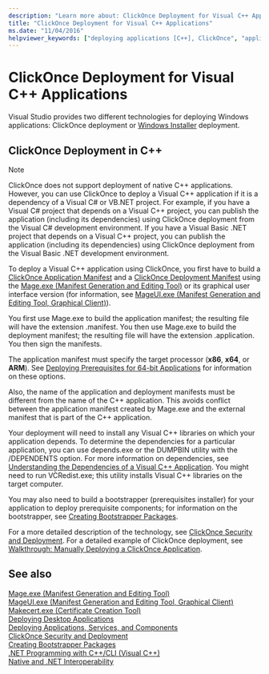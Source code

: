 ```yaml
---
description: "Learn more about: ClickOnce Deployment for Visual C++ Applications"
title: "ClickOnce Deployment for Visual C++ Applications"
ms.date: "11/04/2016"
helpviewer_keywords: ["deploying applications [C++], ClickOnce", "application deployment [C++], ClickOnce", "ClickOnce deployment [C++], C++ applications"]
---
```

# ClickOnce Deployment for Visual C++ Applications

Visual Studio provides two different technologies for deploying Windows applications: ClickOnce deployment or [Windows Installer](/windows/win32/Msi/windows-installer-portal) deployment.

## ClickOnce Deployment in C++

> [!NOTE]
> ClickOnce does not support deployment of native C++ applications. However, you can use ClickOnce to deploy a Visual C++ application if it is a dependency of a Visual C# or VB.NET project. For example, if you have a Visual C# project that depends on a Visual C++ project, you can publish the application (including its dependencies) using ClickOnce deployment from the Visual C# development environment. If you have a Visual Basic .NET project that depends on a Visual C++ project, you can publish the application (including its dependencies) using ClickOnce deployment from the Visual Basic .NET development environment.

To deploy a Visual C++ application using ClickOnce, you first have to build a [ClickOnce Application Manifest](/visualstudio/deployment/clickonce-application-manifest) and a [ClickOnce Deployment Manifest](/visualstudio/deployment/clickonce-deployment-manifest) using the [Mage.exe (Manifest Generation and Editing Tool)](/dotnet/framework/tools/mage-exe-manifest-generation-and-editing-tool) or its graphical user interface version (for information, see [MageUI.exe (Manifest Generation and Editing Tool, Graphical Client)](/dotnet/framework/tools/mageui-exe-manifest-generation-and-editing-tool-graphical-client)).

You first use Mage.exe to build the application manifest; the resulting file will have the extension .manifest. You then use Mage.exe to build the deployment manifest; the resulting file will have the extension .application. You then sign the manifests.

The application manifest must specify the target processor (**x86**, **x64**, or **ARM**). See [Deploying Prerequisites for 64-bit Applications](/visualstudio/deployment/deploying-prerequisites-for-64-bit-applications) for information on these options.

Also, the name of the application and deployment manifests must be different from the name of the C++ application. This avoids conflict between the application manifest created by Mage.exe and the external manifest that is part of the C++ application.

Your deployment will need to install any Visual C++ libraries on which your application depends. To determine the dependencies for a particular application, you can use depends.exe or the DUMPBIN utility with the /DEPENDENTS option. For more information on dependencies, see [Understanding the Dependencies of a Visual C++ Application](understanding-the-dependencies-of-a-visual-cpp-application.md). You might need to run VCRedist.exe; this utility installs Visual C++ libraries on the target computer.

You may also need to build a bootstrapper (prerequisites installer) for your application to deploy prerequisite components; for information on the bootstrapper, see [Creating Bootstrapper Packages](/visualstudio/deployment/creating-bootstrapper-packages).

For a more detailed description of the technology, see [ClickOnce Security and Deployment](/visualstudio/deployment/clickonce-security-and-deployment). For a detailed example of ClickOnce deployment, see [Walkthrough: Manually Deploying a ClickOnce Application](/visualstudio/deployment/walkthrough-manually-deploying-a-clickonce-application).

## See also

[Mage.exe (Manifest Generation and Editing Tool)](/dotnet/framework/tools/mage-exe-manifest-generation-and-editing-tool)<br>
[MageUI.exe (Manifest Generation and Editing Tool, Graphical Client)](/dotnet/framework/tools/mageui-exe-manifest-generation-and-editing-tool-graphical-client)<br>
[Makecert.exe (Certificate Creation Tool)](/windows/win32/SecCrypto/makecert)<br>
[Deploying Desktop Applications](deploying-native-desktop-applications-visual-cpp.md)<br>
[Deploying Applications, Services, and Components](/visualstudio/deployment/deploying-applications-services-and-components)<br>
[ClickOnce Security and Deployment](/visualstudio/deployment/clickonce-security-and-deployment)<br>
[Creating Bootstrapper Packages](/visualstudio/deployment/creating-bootstrapper-packages)<br>
[.NET Programming with C++/CLI (Visual C++)](../dotnet/dotnet-programming-with-cpp-cli-visual-cpp.md)<br>
[Native and .NET Interoperability](../dotnet/native-and-dotnet-interoperability.md)
